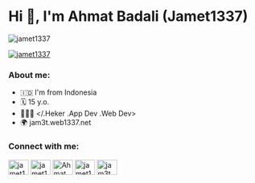 # Hi 👋, I'm Ahmat Badali (Jamet1337)


<p><img src="https://github-readme-stats.vercel.app/api?username=jamet1337&show_icons=true&theme=onedark&locale=en" alt="jamet1337" /></p>


<p><a href="https://github.com/ryo-ma/github-profile-trophy"><img src="https://github-profile-trophy.vercel.app/?username=jamet1337" alt="jamet1337" /></a></p>


### About me:

-  🇮🇩 I'm from Indonesia 
-  🗓️ 15 y.o.
-  👨🏽‍💻 </.Heker .App Dev .Web Dev>
-  🌍 jam3t.web1337.net

### Connect with me:

<p align="left">
<a href="https://twitter.com/amat" target="blank"><img align="center" src="https://cdn.jsdelivr.net/npm/simple-icons@3.0.1/icons/twitter.svg" alt="jamet1337" height="30" width="40" /></a>
<a href="https://fb.com/mazipanneh" target="blank"><img align="center" src="https://cdn.jsdelivr.net/npm/simple-icons@3.0.1/icons/facebook.svg" alt="jamet1337" height="30" width="40" /></a>
<a href="https://wa.me/" target="blank"><img align="center" src="https://cdn.jsdelivr.net/npm/simple-icons@3.0.1/icons/whatsapp.svg" alt="Ahmat Badali" height="30" width="40" /></a>
<a href="https://instagram.com/Jamet.1337" target="blank"><img align="center" src="https://cdn.jsdelivr.net/npm/simple-icons@3.0.1/icons/instagram.svg" alt="jamet1337" height="30" width="40" /></a>
<a href="http://jam3t.web1337.net" target="blank"><img align="center" src="https://cdn.jsdelivr.net/npm/simple-icons@3.0.1/icons/rss.svg" alt="jam3t.web1337.net" height="30" width="40" /></a>
</p>
